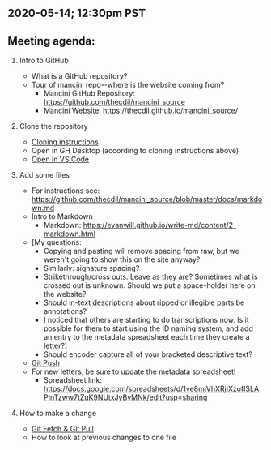 ## 2020-05-14; 12:30pm PST

## Meeting agenda:
1. Intro to GitHub
	- What is a GitHub repository?
	- Tour of mancini repo--where is the website coming from?
		- Mancini GitHub Repository: <https://github.com/thecdil/mancini_source>
		- Mancini Website: <https://thecdil.github.io/mancini_source/>
	
2. Clone the repository
	- [Cloning instructions](https://lib-static.github.io/howto/howtos/clonegithubrepo.html)
	- Open in GH Desktop (according to cloning instructions above)
	- [Open in VS Code](https://lib-static.github.io/howto/howtos/openrepointexteditor.html)
	
3. Add some files
	- For instructions see: <https://github.com/thecdil/mancini_source/blob/master/docs/markdown.md>
	- Intro to Markdown
		- Markdown: <https://evanwill.github.io/write-md/content/2-markdown.html>
	- [My questions:
		- Copying and pasting will remove spacing from raw, but we weren't going to show this on the site anyway?
		- Similarly: signature spacing?
		- Strikethrough/cross outs. Leave as they are? Sometimes what is crossed out is unknown. Should we put a space-holder here on the website?
		- Should in-text descriptions about ripped or illegible parts be annotations?
        - I noticed that others are starting to do transcriptions now. Is it possible for them to start using the ID naming system, and add an entry to the metadata spreadsheet each time they create a letter?]
		- Should encoder capture all of your bracketed descriptive text?
	- [Git Push](https://lib-static.github.io/howto/howtos/pushpullchanges.html)
	- For new letters, be sure to update the metadata spreadsheet!
		- Spreadsheet link: <https://docs.google.com/spreadsheets/d/1ve8mjVhXRjiXzofISLAPInTzww7tZuK9NUtxJyBvMNk/edit?usp=sharing>
	
4. How to make a change
	- [Git Fetch & Git Pull](https://lib-static.github.io/howto/howtos/pushpullchanges.html)
	- How to look at previous changes to one file